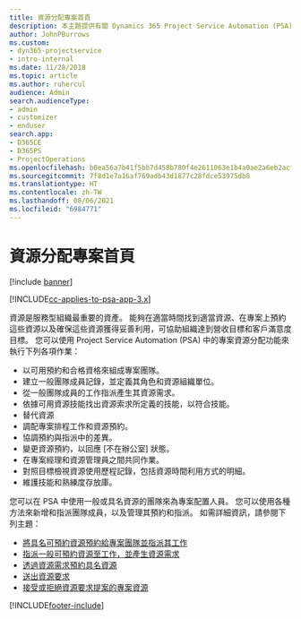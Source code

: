 ```yaml
---
title: 資源分配專案首頁
description: 本主題提供有關 Dynamics 365 Project Service Automation (PSA) 中資源管理功能的資訊。
author: JohnPBurrows
ms.custom:
- dyn365-projectservice
- intro-internal
ms.date: 11/28/2018
ms.topic: article
ms.author: ruhercul
audience: Admin
search.audienceType:
- admin
- customizer
- enduser
search.app:
- D365CE
- D365PS
- ProjectOperations
ms.openlocfilehash: b0ea56a7b41f5bb7d458b780f4e2611063e1b4a0ae2a6eb2acfa9cfef8c1cff0
ms.sourcegitcommit: 7f8d1e7a16af769adb43d1877c28fdce53975db8
ms.translationtype: HT
ms.contentlocale: zh-TW
ms.lasthandoff: 08/06/2021
ms.locfileid: "6984771"
---
```

# <a name="resourcing-projects-home-page"></a>資源分配專案首頁

[!include [banner](../includes/psa-now-project-operations.md)]

[!INCLUDE[cc-applies-to-psa-app-3.x](../includes/cc-applies-to-psa-app-3x.md)]

資源是服務型組織最重要的資產。 能夠在適當時間找到適當資源、在專案上預約這些資源以及確保這些資源獲得妥善利用，可協助組織達到營收目標和客戶滿意度目標。 您可以使用 Project Service Automation (PSA) 中的專案資源分配功能來執行下列各項作業：

- 以可用預約和合格資格來組成專案團隊。
- 建立一般團隊成員記錄，並定義其角色和資源組織單位。
- 從一般團隊成員的工作指派產生其資源需求。
- 依據可用資源技能找出資源索求所定義的技能，以符合技能。
- 替代資源
- 調配專案排程工作和資源預約。
- 協調預約與指派中的差異。
- 變更資源預約，以回應 [不在辦公室] 狀態。
- 在專案經理和資源管理員之間共同作業。
- 對照目標檢視資源使用歷程記錄，包括資源時間利用方式的明細。
- 維護技能和熟練度存放庫。


您可以在 PSA 中使用一般或具名資源的團隊來為專案配置人員。 您可以使用各種方法來新增和指派團隊成員，以及管理其預約和指派。 如需詳細資訊，請參閱下列主題：

- [將具名可預約資源預約給專案團隊並指派其工作](assign-named-bookable-resource.md)
- [指派一般可預約資源至工作，並產生資源需求](assign-generic-bookable-resource.md)
- [透過資源需求預約具名資源](book-named-resource.md)
- [送出資源要求](submit-resource-request.md)
- [接受或拒絕資源要求提案的專案資源](accept-reject-proposed-resource.md)


[!INCLUDE[footer-include](../includes/footer-banner.md)]